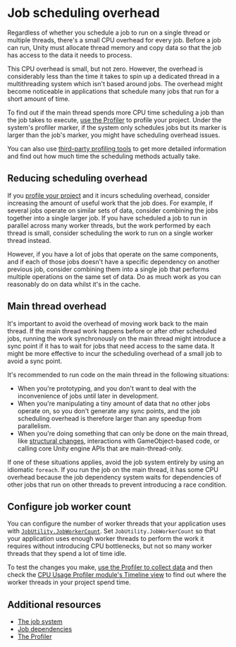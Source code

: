 # Job scheduling overhead

Regardless of whether you schedule a job to run on a single thread or multiple threads, there's a small CPU overhead for every job. Before a job can run, Unity must allocate thread memory and copy data so that the job has access to the data it needs to process. 

This CPU overhead is small, but not zero. However, the overhead is considerably less than the time it takes to spin up a dedicated thread in a multithreading system which isn't based around jobs. The overhead might become noticeable in applications that schedule many jobs that run for a short amount of time.

To find out if the main thread spends more CPU time scheduling a job than the job takes to execute, [use the Profiler](xref:um-profiler-introduction) to profile your project. Under the system's profiler marker, if the system only schedules jobs but its marker is larger than the job's marker, you might have scheduling overhead issues.

You can also use [third-party profiling tools](xref:um-performance-profiling-tools) to get more detailed information and find out how much time the scheduling methods actually take.

## Reducing scheduling overhead

If you [profile your project](xref:um-profiler) and it incurs scheduling overhead, consider increasing the amount of useful work that the job does. For example, if several jobs operate on similar sets of data, consider combining the jobs together into a single larger job. If you have scheduled a job to run in parallel across many worker threads, but the work performed by each thread is small, consider scheduling the work to run on a single worker thread instead.

However, if you have a lot of jobs that operate on the same components, and if each of those jobs doesn't have a specific dependency on another previous job, consider combining them into a single job that performs multiple operations on the same set of data. Do as much work as you can reasonably do on data whilst it's in the cache.

## Main thread overhead

It's important to avoid the overhead of moving work back to the main thread. If the main thread work happens before or after other scheduled jobs, running the work synchronously on the main thread might introduce a sync point if it has to wait for jobs that need access to the same data. It might be more effective to incur the scheduling overhead of a small job to avoid a sync point.

It's recommended to run code on the main thread in the following situations:

* When you're prototyping, and you don't want to deal with the inconvenience of jobs until later in development.
* When you're manipulating a tiny amount of data that no other jobs operate on, so you don't generate any sync points, and the job scheduling overhead is therefore larger than any speedup from parallelism.
* When you're doing something that can only be done on the main thread, like [structural changes](concepts-structural-changes.md), interactions with GameObject-based code, or calling core Unity engine APIs that are main-thread-only.

If one of these situations applies, avoid the job system entirely by using an idiomatic `foreach`. If you run the job on the main thread, it has some CPU overhead because the job dependency system waits for dependencies of other jobs that run on other threads to prevent introducing a race condition.

## Configure job worker count

You can configure the number of worker threads that your application uses with [`JobUtility.JobWorkerCount`](xref:Unity.Jobs.LowLevel.Unsafe.JobsUtility.JobWorkerCount). Set `JobUtility.JobWorkerCount` so that your application uses enough worker threads to perform the work it requires without introducing CPU bottlenecks, but not so many worker threads that they spend a lot of time idle. 

To test the changes you make, [use the Profiler to collect data](xref:um-profiler-collect-data) and then check the [CPU Usage Profiler module's Timeline view](xref:um-profiler-cpu) to find out where the worker threads in your project spend time.

## Additional resources

* [The job system](xref:um-job-system)
* [Job dependencies](scheduling-jobs-dependencies.md)
* [The Profiler](xref:um-profiler)
